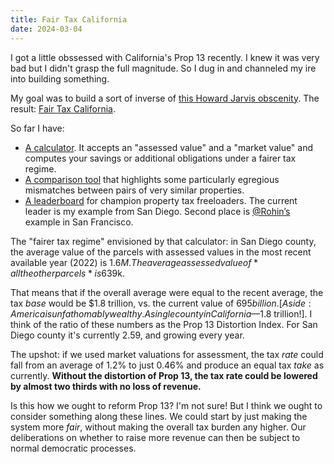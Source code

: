 ```yaml
---
title: Fair Tax California 
date: 2024-03-04
---
```


I got a little obssessed with California's Prop 13 recently. I knew it was very bad but I didn't grasp the full magnitude. So I dug in and channeled my ire into building something.

<!--more-->

My goal was to build a sort of inverse of [this Howard Jarvis obscenity](https://www.hjta.org/resources/taxpayer-tools/guessing-game-tax-calculator/). The result: [Fair Tax California](https://www.fairtaxcalifornia.org/).

So far I have:

 * [A calculator](https://www.fairtaxcalifornia.org/calculate). It accepts an "assessed value" and a "market value" and computes your savings or additional obligations under a fairer tax regime. 
 * [A comparison tool](https://www.fairtaxcalifornia.org/compare) that highlights some particularly egregious mismatches between pairs of very similar properties.
 * [A leaderboard](https://www.fairtaxcalifornia.org/gawk) for champion property tax freeloaders. The current leader is my example from San Diego. Second place is [@Rohin’s](https://twitter.com/rohindhar/status/1763666051202760976) example in San Francisco.

The "fairer tax regime" envisioned by that calculator: in San Diego county, the average value of the parcels with assessed values in the most recent available year (2022) is $1.6M. The average assessed value of *all the other parcels* is $639k. 

That means that if the overall average were equal to the recent average, the tax *base* would be $1.8 trillion, vs. the current value of $695 billion. [Aside: America is unfathomably wealthy. A single county in California — $1.8 trillion!]. I think of the ratio of these numbers as the Prop 13 Distortion Index. For San Diego county it's currently 2.59, and growing every year.

The upshot: if we used market valuations for assessment, the tax *rate* could fall from an average of 1.2% to just 0.46% and produce an equal tax *take* as currently. **Without the distortion of Prop 13, the tax rate could be lowered by almost two thirds with no loss of revenue.** 

Is this how we ought to reform Prop 13? I'm not sure! But I think we ought to consider something along these lines. We could start by just making the system more *fair*, without making the overall tax burden any higher. Our deliberations on whether to raise more revenue can then be subject to normal democratic processes.